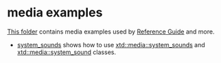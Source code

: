 # media examples

[This folder](.) contains media examples used by [Reference Guide](https://codedocs.xyz/gammasoft71/xtd/) and more.

* [system_sounds](system_sounds/README.md) shows how to use [xtd::media::system_sounds](../../../src/xtd.core/include/xtd/media/system_sounds.h) and [xtd::media::system_sound](../../../src/xtd.core/include/xtd/media/system_sound.h) classes.
